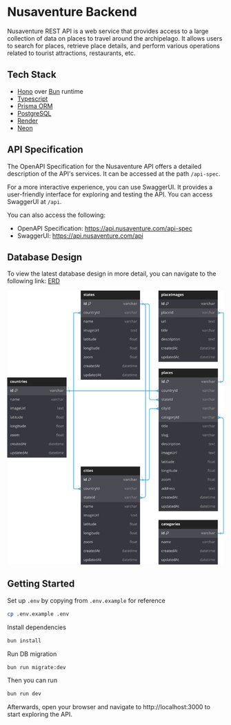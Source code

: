 # Nusaventure Backend

Nusaventure REST API is a web service that provides access to a large collection of data on places to travel around the archipelago. It allows users to search for places, retrieve place details, and perform various operations related to tourist attractions, restaurants, etc.

## Tech Stack

- [Hono](https://hono.dev/) over [Bun](https://bun.sh/) runtime
- [Typescript](https://www.typescriptlang.org/)
- [Prisma ORM](https://www.prisma.io/)
- [PostgreSQL](https://www.postgresql.org/)
- [Render](https://render.com/)
- [Neon](https://neon.tech/)

## API Specification

The OpenAPI Specification for the Nusaventure API offers a detailed description of the API's services. It can be accessed at the path `/api-spec`.

For a more interactive experience, you can use SwaggerUI. It provides a user-friendly interface for exploring and testing the API. You can access SwaggerUI at `/api`.

You can also access the following:

- OpenAPI Specification: https://api.nusaventure.com/api-spec
- SwaggerUI: https://api.nusaventure.com/api

## Database Design

To view the latest database design in more detail, you can navigate to the following link: [ERD](https://dbdocs.io/nusaventure.com/nusaventure)

![ERD](./assets/erd.svg)

## Getting Started

Set up `.env` by copying from `.env.example` for reference

```sh
cp .env.example .env
```

Install dependencies

```sh
bun install
```

Run DB migration

```sh
bun run migrate:dev
```

Then you can run

```sh
bun run dev
```

Afterwards, open your browser and navigate to http://localhost:3000 to start exploring the API.
